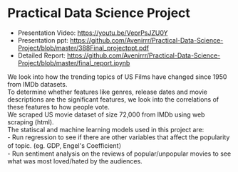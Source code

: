 # Practical Data Science Project
 - Presentation Video: https://youtu.be/VeprPsJZU0Y
 - Presentation ppt: https://github.com/Avenirrr/Practical-Data-Science-Project/blob/master/388Final_projectppt.pdf
 - Detailed Report: https://github.com/Avenirrr/Practical-Data-Science-Project/blob/master/final_report.ipynb

We look into how the trending topics of US Films have changed since 1950 from IMDb datasets.   
To determine whether features like genres, release dates and movie descriptions are the significant features, we look into the correlations of these features to how people vote.  
We scraped US movie dataset of size 72,000 from IMDb using web scraping (html).  
The statiscal and machine learning models used in this project are:  
    - Run regression to see if there are other variables that affect the popularity of topic. (eg. GDP, Engel's Coefficient）  
    - Run sentiment analysis on the reviews of popular/unpopular movies to see what was most loved/hated by the audiences. 
